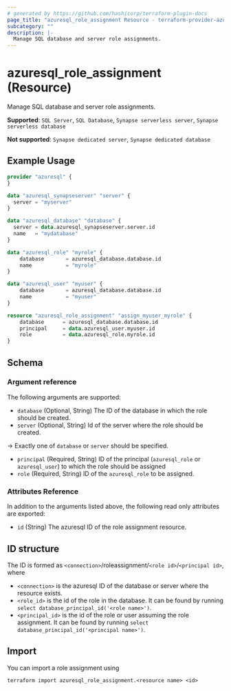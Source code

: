 ```yaml
---
# generated by https://github.com/hashicorp/terraform-plugin-docs
page_title: "azuresql_role_assignment Resource - terraform-provider-azuresql"
subcategory: ""
description: |-
  Manage SQL database and server role assignments.
---
```


# azuresql_role_assignment (Resource)

Manage SQL database and server role assignments.

**Supported**: `SQL Server`, `SQL Database`, `Synapse serverless server`, `Synapse serverless database` 

**Not supported**: `Synapse dedicated server`, `Synapse dedicated database`

## Example Usage

```terraform
provider "azuresql" {
}

data "azuresql_synapseserver" "server" {
  server = "myserver"
}

data "azuresql_database" "database" {
  server = data.azuresql_synapseserver.server.id
  name   = "mydatabase"
}

data "azuresql_role" "myrole" {
    database       = azuresql_database.database.id
    name           = "myrole"
}

data "azuresql_user" "myuser" {
    database       = azuresql_database.database.id
    name           = "myuser"
}

resource "azuresql_role_assignment" "assign_myuser_myrole" {
    database      = azuresql_database.database.id
    principal     = data.azuresql_user.myuser.id
    role          = data.azuresql_role.myrole.id
}

```

<!-- schema generated by tfplugindocs -->
## Schema

### Argument reference
The following arguments are supported:

- `database` (Optional, String) The ID of the database in which the role should be created. 
- `server` (Optional, String) Id of the server where the role should be created.

-> Exactly one of `database` or `server` should be specified.

- `principal` (Required, String) ID of the principal (`azuresql_role` or `azuresql_user`) to which the role should be assigned
- `role` (Required, String) ID of the `azuresql_role` to be assigned.

### Attributes Reference
In addition to the arguments listed above, the following read only attributes are exported:

- `id` (String) The azuresql ID of the role assignment resource.


## ID structure

The ID is formed as `<connection>`/roleassignment/`<role id>`/`<principal id>`, where
* `<connection>` is the azuresql ID of the database or server where the resource exists.
* `<role_id>` is the id of the role in the database. It can be found by running `select database_principal_id('<role name>')`.
* `<principal_id>` is the id of the role or user assuming the role assignment. It can be found by running `select database_principal_id('<principal name>')`.

## Import

You can import a role assignment using 

```shell
terraform import azuresql_role_assignment.<resource name> <id>
```